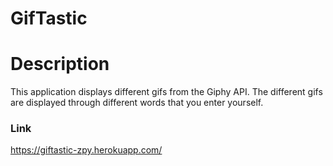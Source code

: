 # GifTastic

# Description

This application displays different gifs from the Giphy API. The different gifs are displayed through different words that you enter yourself.

### Link
https://giftastic-zpy.herokuapp.com/